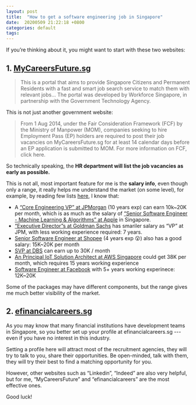 ```yaml
---
layout: post
title:  "How to get a software engineering job in Singapore"
date:  20200509 21:22:18 +0800
categories: default 
tags:
---
```


If you’re thinking about it, you might want to start with these two websites: 

## 1. [MyCareersFuture.sg](https://www.mycareersfuture.sg/)

> This is a portal that aims to provide Singapore Citizens and Permanent Residents with a fast and smart job search service to match them with relevant jobs... The portal was developed by Workforce Singapore, in partnership with the Government Technology Agency. 

This is not just another government website:

> From 1 Aug 2014, under the Fair Consideration Framework (FCF) by the Ministry of Manpower (MOM), companies seeking to hire Employment Pass (EP) holders are required to post their job vacancies on MyCareersFuture.sg for at least 14 calendar days before an EP application is submitted to MOM. For more information on FCF, click here.

So technically speaking, the **HR department will list the job vacancies as early as possible.**

This is not all, most important feature for me is the **salary info**, even though only a range, it really helps me understand the market (on some level), for example, by reading few lists [here](https://www.mycareersfuture.sg/search?search=java&salary=19999&sortBy=new_posting_date&page=0), I know that:

 - A [“Core Engineering VP” at JPMorgan](https://www.mycareersfuture.sg/job/information-technology/core-engineering-technology-software-engineer-vice-president-jpmorgan-chase-bank-na-a976338844d312da1ee0781b9c788fb2) (10 years exp) can earn 10k~20K per month, which is as much as the salary of [“Senior Software Engineer - Machine Learning & Algorithms” at Apple](https://www.mycareersfuture.sg/job/engineering/senior-software-engineer-machine-learning-algorithms-singapore-apple-south-asia-76e6dc89ea87335e1223bf5e83453b50) in Singapore.
 - [“Executive Director”s at Goldman Sachs](https://www.mycareersfuture.sg/job/banking-finance/secdb-senior-cjava-software-engineer-core-engineering-executive-director-goldman-sachs-services-909fcdfdde0a82decf9c206caa4efb73) has smariler salary as “VP” at JPM, with less working experience required: 7 years.
 - [Senior Software Engineer at Shopee](https://www.mycareersfuture.sg/job/information-technology/senior-software-engineer-shopee-singapore-e44a4a4c3ff903fe98b7cea1f363777e) (4 years exp 😮) also has a good salary: 15K~20K per month
 - [SVP at DBS](https://www.mycareersfuture.sg/job/information-technology/svp-solution-architect-big-data-analytics-group-consumer-banking-big-data-analytics-technology-technology-operations-dbs-bank-a4d8d43aaecec113df45050acf6c4596) can earn up to 30K / month
 - [An Principal IoT Solution Architect at AWS Singapore](https://www.mycareersfuture.sg/job/information-technology/principal-iot-solution-architect-amazon-web-services-singapore-03331e48663cb47144272cf9ea3f9950) could get 38K per month, which requires 15 years working experience 
 - [Software Engineer at Facebook](https://www.mycareersfuture.sg/job/information-technology/software-engineer-facebook-singapore-34114d7c8adc69929862d4727f85274d) with 5+ years working experinece: 12K~20K

Some of the packages may have different components, but the range gives me much better visibility of the market. 

## 2. [efinancialcareers.sg](https://www.efinancialcareers.sg/)

As you may know that many financial institutions have development teams in Singapore, so you better set up your profile at efinancialcareers.sg --- even if you have no interest in this industry. 

Setting a profile here will attract most of the recruitment agencies, they will try to talk to you, share their opportunities. Be open-minded, talk with them, they will try their best to find a matching opportunity for you. 


However,  other websites such as “Linkedin”, “Indeed” are also very helpful, but for me, “MyCareersFuture” and “efinancialcareers” are the most effective ones.

Good luck!

